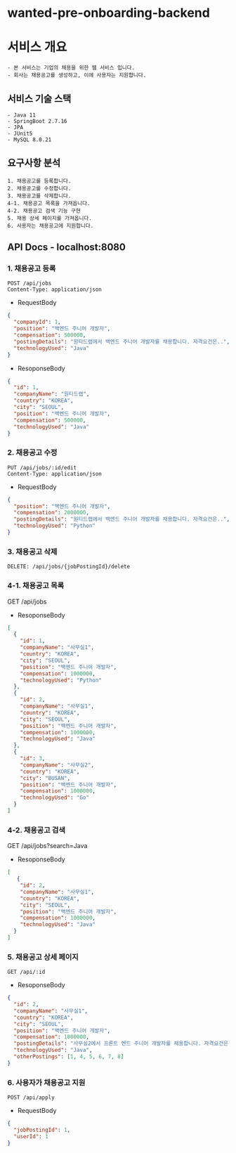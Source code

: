 # wanted-pre-onboarding-backend

# 서비스 개요
    - 본 서비스는 기업의 채용을 위한 웹 서비스 입니다.
    - 회사는 채용공고를 생성하고, 이에 사용자는 지원합니다.


## 서비스 기술 스택
    - Java 11
    - SpringBoot 2.7.16
    - JPA
    - JUnit5
    - MySQL 8.0.21

## 요구사항 분석
    1. 채용공고를 등록합니다.
    2. 채용공고를 수정합니다.
    3. 채용공고를 삭제합니다.
    4-1. 채용공고 목록을 가져옵니다.
    4-2. 채용공고 검색 기능 구현
    5. 채용 상세 페이지를 가져옵니다.
    6. 사용자는 채용공고에 지원합니다.

## API Docs - localhost:8080

### 1. 채용공고 등록

    POST /api/jobs
    Content-Type: application/json

- RequestBody
```json
{
  "companyId": 1,
  "position": "백엔드 주니어 개발자",
  "compensation": 500000,
  "postingDetails": "원티드랩에서 백엔드 주니어 개발자를 채용합니다. 자격요건은..",
  "technologyUsed": "Java"
}
```

- ResoponseBody
```json
{
  "id": 1,
  "companyName": "원티드랩",
  "country": "KOREA",
  "city": "SEOUL",
  "position": "백엔드 주니어 개발자",
  "compensation": 500000,
  "technologyUsed": "Java"
}
```

### 2. 채용공고 수정
    PUT /api/jobs/:id/edit
    Content-Type: application/json

- RequestBody
```json
{
  "position": "백엔드 주니어 개발자",
  "compensation": 2000000,
  "postingDetails": "원티드랩에서 백엔드 주니어 개발자를 채용합니다. 자격요건은..",
  "technologyUsed": "Python"
}
```

### 3. 채용공고 삭제
    DELETE: /api/jobs/{jobPostingId}/delete

### 4-1. 채용공고 목록
GET /api/jobs

- ResoponseBody
```json
[
  {
    "id": 1,
    "companyName": "사무실1",
    "country": "KOREA",
    "city": "SEOUL",
    "position": "백엔드 주니어 개발자",
    "compensation": 1000000,
    "technologyUsed": "Python"
  },
  {
    "id": 2,
    "companyName": "사무실1",
    "country": "KOREA",
    "city": "SEOUL",
    "position": "백엔드 주니어 개발자",
    "compensation": 1000000,
    "technologyUsed": "Java"
  },
  {
    "id": 3,
    "companyName": "사무실2",
    "country": "KOREA",
    "city": "BUSAN",
    "position": "백엔드 주니어 개발자",
    "compensation": 1000000,
    "technologyUsed": "Go"
  }
]
```

### 4-2. 채용공고 검색
GET /api/jobs?search=Java

- ResoponseBody
```json
[
   {
    "id": 2,
    "companyName": "사무실1",
    "country": "KOREA",
    "city": "SEOUL",
    "position": "백엔드 주니어 개발자",
    "compensation": 1000000,
    "technologyUsed": "Java"
  }
]
```

### 5. 채용공고 상세 페이지
    GET /api/:id

- ResoponseBody
```json
{
  "id": 2,
  "companyName": "사무실1",
  "country": "KOREA",
  "city": "SEOUL",
  "position": "백엔드 주니어 개발자",
  "compensation": 1000000,
  "postingDetails": "사무실2에서 프론트 엔드 주니어 개발자를 채용합니다. 자격요건은..",
  "technologyUsed": "Java",
  "otherPostings": [1, 4, 5, 6, 7, 8]
}
```

### 6. 사용자가 채용공고 지원
    POST /api/apply

- RequestBody
```json
{
  "jobPostingId": 1,
  "userId": 1
}
```